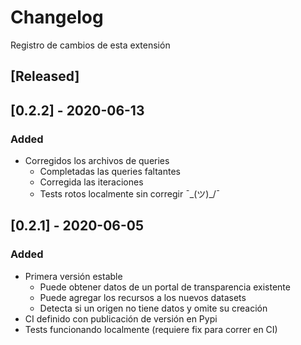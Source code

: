 # Changelog
Registro de cambios de esta extensión

## [Released]

## [0.2.2] - 2020-06-13
### Added
- Corregidos los archivos de queries
  - Completadas las queries faltantes
  - Corregida las iteraciones
  - Tests rotos localmente sin corregir ¯\_(ツ)_/¯

## [0.2.1] - 2020-06-05
### Added
- Primera versión estable
  - Puede obtener datos de un portal de transparencia existente
  - Puede agregar los recursos a los nuevos datasets
  - Detecta si un origen no tiene datos y omite su creación
- CI definido con publicación de versión en Pypi
- Tests funcionando localmente (requiere fix para correr en CI)